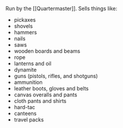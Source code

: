 Run by the [[Quartermaster]]. Sells things like:
- pickaxes
- shovels
- hammers
- nails
- saws
- wooden boards and beams
- rope
- lanterns and oil
- dynamite
- guns (pistols, rifles, and shotguns)
- ammunition
- leather boots, gloves and belts
- canvas overalls and pants
- cloth pants and shirts
- hard-tac
- canteens
- travel packs